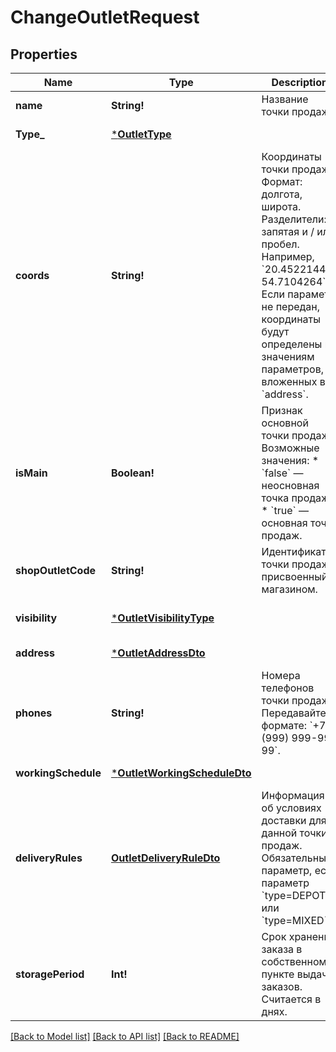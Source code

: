 # ChangeOutletRequest

## Properties
Name | Type | Description | Notes
------------ | ------------- | ------------- | -------------
**name** | **String!** | Название точки продаж.  | [default to null]
**Type_** | [***OutletType**](OutletType.md) |  | [default to null]
**coords** | **String!** | Координаты точки продаж.  Формат: долгота, широта. Разделители: запятая и / или пробел. Например, &#x60;20.4522144, 54.7104264&#x60;.  Если параметр не передан, координаты будут определены по значениям параметров, вложенных в &#x60;address&#x60;.  | [optional] [default to null]
**isMain** | **Boolean!** | Признак основной точки продаж.  Возможные значения:  * &#x60;false&#x60; — неосновная точка продаж. * &#x60;true&#x60; — основная точка продаж.  | [optional] [default to null]
**shopOutletCode** | **String!** | Идентификатор точки продаж, присвоенный магазином. | [optional] [default to null]
**visibility** | [***OutletVisibilityType**](OutletVisibilityType.md) |  | [optional] [default to null]
**address** | [***OutletAddressDto**](OutletAddressDTO.md) |  | [default to null]
**phones** | **String!** | Номера телефонов точки продаж. Передавайте в формате: &#x60;+7 (999) 999-99-99&#x60;.  | [default to null]
**workingSchedule** | [***OutletWorkingScheduleDto**](OutletWorkingScheduleDTO.md) |  | [default to null]
**deliveryRules** | [**OutletDeliveryRuleDto**](OutletDeliveryRuleDTO.md) | Информация об условиях доставки для данной точки продаж.  Обязательный параметр, если параметр &#x60;type&#x3D;DEPOT&#x60; или &#x60;type&#x3D;MIXED&#x60;.  | [optional] [default to null]
**storagePeriod** | **Int!** | Срок хранения заказа в собственном пункте выдачи заказов. Считается в днях. | [optional] [default to null]

[[Back to Model list]](../README.md#documentation-for-models) [[Back to API list]](../README.md#documentation-for-api-endpoints) [[Back to README]](../README.md)


